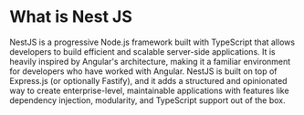 # What is Nest JS

NestJS is a progressive Node.js framework built with TypeScript that allows developers to build efficient and scalable server-side applications. It is heavily inspired by Angular's architecture, making it a familiar environment for developers who have worked with Angular. NestJS is built on top of Express.js (or optionally Fastify), and it adds a structured and opinionated way to create enterprise-level, maintainable applications with features like dependency injection, modularity, and TypeScript support out of the box.
